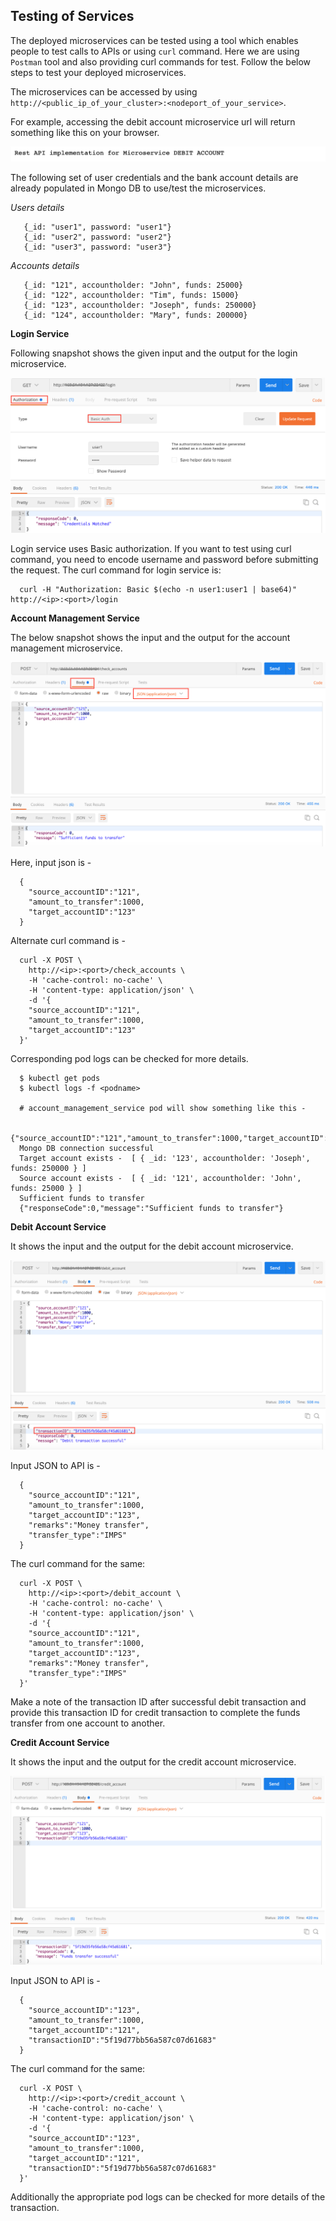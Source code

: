 ## Testing of Services

The deployed microservices can be tested using a tool which enables people to test calls to APIs or using `curl` command. Here we are using `Postman` tool and also providing curl commands for test. Follow the below steps to test your deployed microservices.

The microservices can be accessed by using `http://<public_ip_of_your_cluster>:<nodeport_of_your_service>`.

For example, accessing the debit account microservice url will return something like this on your browser.

![](images/debit_account_service_msg.png)

The following set of user credentials and the bank account details are already populated in Mongo DB to use/test the microservices.

*Users details*

```
   {_id: "user1", password: "user1"}
   {_id: "user2", password: "user2"}
   {_id: "user3", password: "user3"}
```

*Accounts details*

```
   {_id: "121", accountholder: "John", funds: 25000}
   {_id: "122", accountholder: "Tim", funds: 15000}
   {_id: "123", accountholder: "Joseph", funds: 250000}
   {_id: "124", accountholder: "Mary", funds: 200000}
```

**Login Service**

Following snapshot shows the given input and the output for the login microservice.

![](images/postman_loginservice.png)

Login service uses Basic authorization. If you want to test using curl command, you need to encode username and password before submitting the request.
The curl command for login service is:

```
  curl -H "Authorization: Basic $(echo -n user1:user1 | base64)" http://<ip>:<port>/login
```

**Account Management Service**

The below snapshot shows the input and the output for the account management microservice.

![](images/postman_accmgmtservice.png)

Here, input json is -
```
  {
    "source_accountID":"121",
    "amount_to_transfer":1000,
    "target_accountID":"123"
  }
```

Alternate curl command is - 

```
  curl -X POST \
    http://<ip>:<port>/check_accounts \
    -H 'cache-control: no-cache' \
    -H 'content-type: application/json' \
    -d '{
    "source_accountID":"121",
    "amount_to_transfer":1000,
    "target_accountID":"123"
  }'
```

Corresponding pod logs can be checked for more details.

```
  $ kubectl get pods
  $ kubectl logs -f <podname>
  
  # account_management_service pod will show something like this -

  {"source_accountID":"121","amount_to_transfer":1000,"target_accountID":"123"}
  Mongo DB connection successful
  Target account exists -  [ { _id: '123', accountholder: 'Joseph', funds: 250000 } ]
  Source account exists -  [ { _id: '121', accountholder: 'John', funds: 25000 } ]
  Sufficient funds to transfer
  {"responseCode":0,"message":"Sufficient funds to transfer"}
```

**Debit Account Service**

It shows the input and the output for the debit account microservice.

![](images/postman_debitaccservice.png)

Input JSON to API is -
```
  {
    "source_accountID":"121",
    "amount_to_transfer":1000,
    "target_accountID":"123",
    "remarks":"Money transfer",
    "transfer_type":"IMPS"
  }
```

The curl command for the same:
```
  curl -X POST \
    http://<ip>:<port>/debit_account \
    -H 'cache-control: no-cache' \
    -H 'content-type: application/json' \
    -d '{
    "source_accountID":"121",
    "amount_to_transfer":1000,
    "target_accountID":"123",
    "remarks":"Money transfer",
    "transfer_type":"IMPS"
  }'
```

Make a note of the transaction ID after successful debit transaction and provide this transaction ID for credit transaction to complete the funds transfer from one account to another.

**Credit Account Service**

It shows the input and the output for the credit account microservice.

![](images/postman_creditaccservice.png)

Input JSON to API is -
```
  {
	"source_accountID":"123",
	"amount_to_transfer":1000,
	"target_accountID":"121",
	"transactionID":"5f19d77bb56a587c07d61683"
  }
```

The curl command for the same:
```
  curl -X POST \
    http://<ip>:<port>/credit_account \
    -H 'cache-control: no-cache' \
    -H 'content-type: application/json' \
    -d '{
    "source_accountID":"123",
    "amount_to_transfer":1000,
    "target_accountID":"121",
    "transactionID":"5f19d77bb56a587c07d61683"
  }'
```


Additionally the appropriate pod logs can be checked for more details of the transaction.




